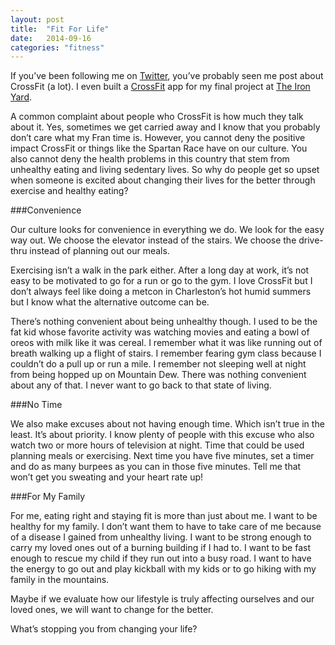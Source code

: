 ```yaml
---
layout: post
title:  "Fit For Life"
date:   2014-09-16 
categories: "fitness"
---
```


If you’ve been following me on [Twitter](https://twitter.com/ShawnLknight), you’ve probably seen me post about CrossFit (a lot). I even built a [CrossFit](https://shawn-final.firebaseapp.com/#/) app for my final project at [The Iron Yard](http://theironyard.com/). 

A common complaint about people who CrossFit is how much they talk about it. Yes, sometimes we get carried away and I know that you probably don’t care what my Fran time is. However, you cannot deny the positive impact CrossFit or things like the Spartan Race have on our culture. You also cannot deny the health problems in this country that stem from unhealthy eating and living sedentary lives. So why do people get so upset when someone is excited about changing their lives for the better through exercise and healthy eating? 

###Convenience

Our culture looks for convenience in everything we do. We look for the easy way out. We choose the elevator instead of the stairs. We choose the drive-thru instead of planning out our meals. 

Exercising isn’t a walk in the park either. After a long day at work, it’s not easy to be motivated to go for a run or go to the gym. I love CrossFit but I don’t always feel like doing a metcon in Charleston’s hot humid summers but I know what the alternative outcome can be.

There’s nothing convenient about being unhealthy though. I used to be the fat kid whose favorite activity was watching movies and eating a bowl of oreos with milk like it was cereal. I remember what it was like running out of breath walking up a flight of stairs. I remember fearing gym class because I couldn’t do a pull up or run a mile. I remember not sleeping well at night from being hopped up on Mountain Dew. There was nothing convenient about any of that. I never want to go back to that state of living.

###No Time

We also make excuses about not having enough time. Which isn’t true in the least. It’s about priority. I know plenty of people with this excuse who also watch two or more hours of television at night. Time that could be used planning meals or exercising. Next time you have five minutes, set a timer and do as many burpees as you can in those five minutes. Tell me that won’t get you sweating and your heart rate up!

###For My Family

For me, eating right and staying fit is more than just about me. I want to be healthy for my family. I don’t want them to have to take care of me because of a disease I gained from unhealthy living. I want to be strong enough to carry my loved ones out of a burning building if I had to. I want to be fast enough to rescue my child if they run out into a busy road. I want to have the energy to go out and play kickball with my kids or to go hiking with my family in the mountains.

Maybe if we evaluate how our lifestyle is truly affecting ourselves and our loved ones, we will want to change for the better.

What’s stopping you from changing your life?

